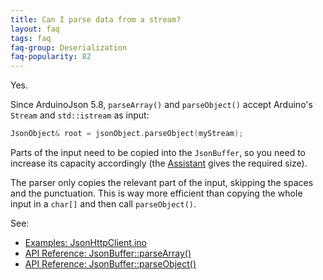 ```yaml
---
title: Can I parse data from a stream?
layout: faq
tags: faq
faq-group: Deserialization
faq-popularity: 82
---
```


Yes.

Since ArduinoJson 5.8, `parseArray()` and `parseObject()` accept Arduino's `Stream` and `std::istream` as input:

```c++
JsonObject& root = jsonObject.parseObject(myStream);
```

Parts of the input need to be copied into the `JsonBuffer`, so you need to increase its capacity accordingly (the [Assistant]({{site.baseurl}}/assistant/) gives the required size).

The parser only copies the relevant part of the input, skipping the spaces and the punctuation.
This is way more efficient than copying the whole input in a `char[]` and then call `parseObject()`.

See:

* [Examples: JsonHttpClient.ino]({{site.baseurl}}/example/http-client/)
* [API Reference: JsonBuffer::parseArray()]({{site.baseurl}}/api/jsonbuffer/parsearray/)
* [API Reference: JsonBuffer::parseObject()]({{site.baseurl}}/api/jsonbuffer/parseobject/)

